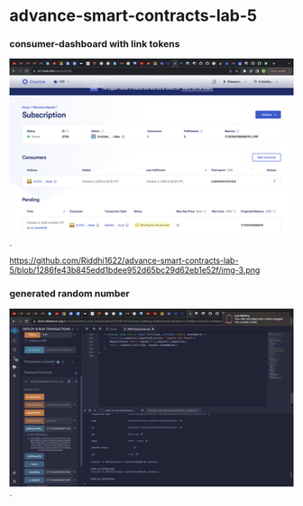 # advance-smart-contracts-lab-5

###  consumer-dashboard with link tokens



![random number generated ](https://github.com/Riddhi1622/advance-smart-contracts-lab-5/blob/2775fd81d73c8cd3164371236d84bd0b38fb6dce/consumer-with-link-token.png).








https://github.com/Riddhi1622/advance-smart-contracts-lab-5/blob/1286fe43b845edd1bdee952d65bc29d62eb1e52f/img-3.png
###  generated random number



![random number generated ](https://github.com/Riddhi1622/advance-smart-contracts-lab-5/blob/9212eb3909f35ebcf7be27d5df4bc53a2851c849/img-1.png).
